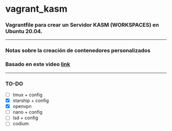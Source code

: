 # vagrant_kasm

### Vagrantfile para crear un Servidor KASM (WORKSPACES) en Ubuntu 20.04.

---

### Notas sobre la creación de contenedores personalizados 

### Basado en este video [link](https://www.youtube.com/watch?v=YesDodQ2Y7o) 

---

### TO-DO

- [ ] tmux + config
- [x] starship + config
- [x] openvpn
- [ ] nano + config
- [ ] lsd + config
- [ ] codium
